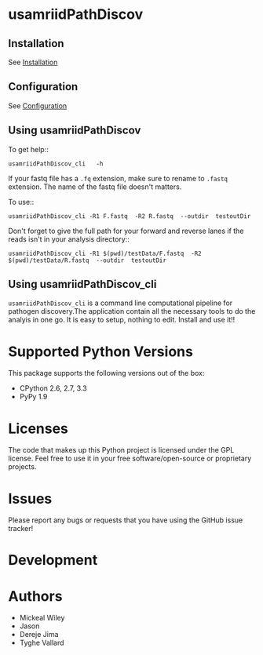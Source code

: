 usamriidPathDiscov
==================

Installation
------------

See [Installation](docs/source/install.rst)

Configuration
-------------

See [Configuration](docs/source/configuration.rst)

Using  usamriidPathDiscov
------------------------

To get help::

```
usamriidPathDiscov_cli   -h 
```

If your fastq file has a `.fq` extension, make sure to rename to `.fastq` extension. The name of the fastq file doesn't matters.

To use::

```
usamriidPathDiscov_cli -R1 F.fastq  -R2 R.fastq  --outdir  testoutDir 
```

Don't forget to give the full path for your forward and reverse lanes if the reads isn't in your analysis directory::

```
usamriidPathDiscov_cli -R1 $(pwd)/testData/F.fastq  -R2 $(pwd)/testData/R.fastq  --outdir  testoutDir
```

Using usamriidPathDiscov_cli
---------

``usamriidPathDiscov_cli`` is a command line computational pipeline for pathogen discovery.The application contain all the necessary tools to do the analyis in one go. It is easy to setup, nothing to edit. Install and use it!!



Supported Python Versions
=========================

This package  supports the following versions out of the box:

* CPython 2.6, 2.7, 3.3
* PyPy 1.9


Licenses
========

The code that makes up this Python project is licensed under the GPL license. Feel free to use it in your free software/open-source or proprietary projects.

Issues
======

Please report any bugs or requests that you have using the GitHub issue tracker!

Development
===========

Authors
=======

* Mickeal Wiley
* Jason
* Dereje Jima
* Tyghe Vallard
